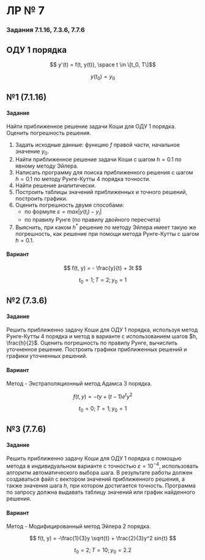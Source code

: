 # ЛР № 7

### Задания 7.1.16, 7.3.6, 7.7.6

## ОДУ 1 порядка

$$ y'(t) = f(t, y(t)), \space t \in \[t_0, T\]$$

$$ y(t_0) = y_0 $$

## №1 (7.1.16)
#### Задание
Найти приближенное решение задачи Коши для ОДУ 1 порядка. Оценить погрешность решения.

1. Задать исходные данные: функцию $f$ правой части, начальное значение $y_0$.
2. Найти приближенное решение задачи Коши с шагом $h=0.1$ по явному методу Эйлера.
3. Написать программу для поиска приближенного решения с шагом $h=0.1$ по методу Рунге-Кутты 4 порядка точности.
4. Найти решение аналитически.
5. Построить таблицы значений приближенных и точного решений, построить графики.
6. Оценить погрешность двумя способами:
   * по формуле $\varepsilon = max|y(t_i) - y_i|$
   * по правилу Рунге (по правилу двойного пересчета)
7. Выяснить, при каком $h^*$ решение по методу Эйлера имеет такую же погрешность, как решение при помощи метода Рунге-Кутты с шагом $h=0.1$.

#### Вариант

$$ f(t, y) = - \frac{y}{t} + 3t $$

$$ t_0 = 1; T = 2; y_0 = 1 $$

## №2 (7.3.6)
#### Задание
Решить приближенно задачу Коши для ОДУ 1 порядка, используя метод Рунге-Кутты 4 порядка и метод в варианте с использованием шагов $h, \frac{h}{2}$. Оценить погрешность по правилу Рунге, вычислить уточненное решение. Построить графики приближенных решений и графики уточненных решений.

#### Вариант
Метод - Экстраполяционный метод Адамса 3 порядка.

$$ f(t, y) = -ty + (t-1) e^t y^2 $$

$$ t_0 = 0; T = 1; y_0 = 1 $$

## №3 (7.7.6)
#### Задание
Решить приближенно задачу Коши для ОДУ 1 порядка с помощью метода в индивидуальном варианте с точностью $\varepsilon = 10^{-4}$, использовать алгоритм автоматического выбора шага.
В результате работы должен создаваться файл с вектором значений приближенного решения, а также значения шага $h$, при котором достигается точность. Программа по запросу должна выдавать таблицу значений или график найденного решения.

#### Вариант
Метод - Модифицированный метод Эйлера 2 порядка.

$$ f(t, y) = -\frac{1}{3}y \sqrt{t} + \frac{2}{3}y^2 sin{t} $$

$$ t_0 = 2; T = 10; y_0 = 2.2 $$
